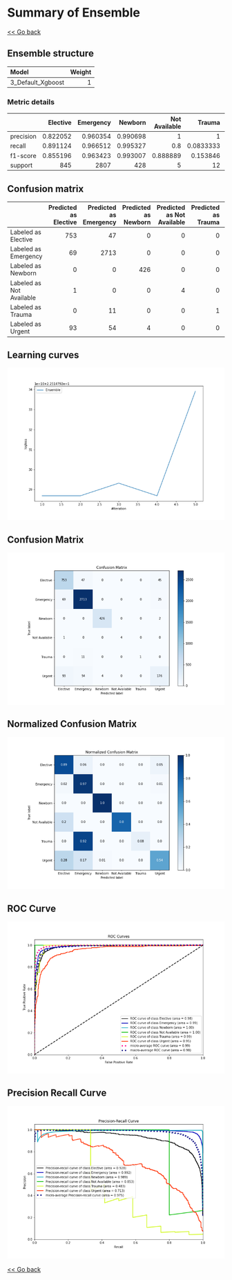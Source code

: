 # Summary of Ensemble

[<< Go back](../README.md)


## Ensemble structure
| Model             |   Weight |
|:------------------|---------:|
| 3_Default_Xgboost |        1 |

### Metric details
|           |   Elective |   Emergency |    Newborn |   Not Available |     Trauma |     Urgent |   accuracy |   macro avg |   weighted avg |   logloss |
|:----------|-----------:|------------:|-----------:|----------------:|-----------:|-----------:|-----------:|------------:|---------------:|----------:|
| precision |   0.822052 |    0.960354 |   0.990698 |        1        |  1         |   0.709677 |    0.92066 |    0.913797 |       0.918497 |  0.225148 |
| recall    |   0.891124 |    0.966512 |   0.995327 |        0.8      |  0.0833333 |   0.538226 |    0.92066 |    0.712421 |       0.92066  |  0.225148 |
| f1-score  |   0.855196 |    0.963423 |   0.993007 |        0.888889 |  0.153846  |   0.612174 |    0.92066 |    0.744423 |       0.917371 |  0.225148 |
| support   | 845        | 2807        | 428        |        5        | 12         | 327        |    0.92066 | 4424        |    4424        |  0.225148 |


## Confusion matrix
|                          |   Predicted as Elective |   Predicted as Emergency |   Predicted as Newborn |   Predicted as Not Available |   Predicted as Trauma |   Predicted as Urgent |
|:-------------------------|------------------------:|-------------------------:|-----------------------:|-----------------------------:|----------------------:|----------------------:|
| Labeled as Elective      |                     753 |                       47 |                      0 |                            0 |                     0 |                    45 |
| Labeled as Emergency     |                      69 |                     2713 |                      0 |                            0 |                     0 |                    25 |
| Labeled as Newborn       |                       0 |                        0 |                    426 |                            0 |                     0 |                     2 |
| Labeled as Not Available |                       1 |                        0 |                      0 |                            4 |                     0 |                     0 |
| Labeled as Trauma        |                       0 |                       11 |                      0 |                            0 |                     1 |                     0 |
| Labeled as Urgent        |                      93 |                       54 |                      4 |                            0 |                     0 |                   176 |

## Learning curves
![Learning curves](learning_curves.png)
## Confusion Matrix

![Confusion Matrix](confusion_matrix.png)


## Normalized Confusion Matrix

![Normalized Confusion Matrix](confusion_matrix_normalized.png)


## ROC Curve

![ROC Curve](roc_curve.png)


## Precision Recall Curve

![Precision Recall Curve](precision_recall_curve.png)



[<< Go back](../README.md)
